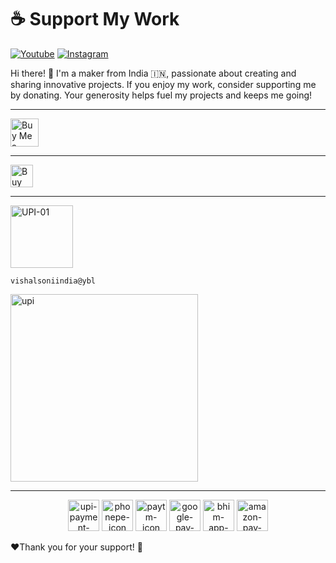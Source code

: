<h1>☕ Support My Work</h1>

[![Youtube ](https://img.shields.io/badge/@ElectroDonut-YouTube-red)](https://vishalsoniindia.github.io/redirect-links/youtube-link.html)    [![Instagram ](https://img.shields.io/badge/@ElectroDonut-Instragram-8a3ab9)](https://vishalsoniindia.github.io/redirect-links/instagram-link.html)    

<p>
    Hi there! 👋 I'm a maker from India 🇮🇳, passionate about creating and sharing innovative projects.  
    If you enjoy my work, consider supporting me by donating. Your generosity helps fuel my projects and keeps me going!
</p>

---

<a href='https://ko-fi.com/N4N21536PR' target='_blank'><img height='36' style='border:0px;height:45px;' src='https://storage.ko-fi.com/cdn/kofi6.png?v=6' border='0' alt='Buy Me a Coffee at ko-fi.com' /></a><br/>

---

<a href='https://www.paypal.com/paypalme/vishalsoniindia' target='_blank'><img height='36' style='border:0px;height:36px;' src='https://www.paypalobjects.com/webstatic/en_AU/i/buttons/btn_paywith_primary_l.png' border='0' alt='Buy Me a Coffee at ko-fi.com' /></a><br/>

---
<img height="100" alt="UPI-01" src="https://github.com/user-attachments/assets/3d025bee-2d79-4ccd-a36c-ee90618eac69" />

```
vishalsoniindia@ybl
```

<img height="300" alt="upi" src="https://github.com/user-attachments/assets/6709c811-bf32-46b3-8126-d590d468dadd" />

---


<div align="center">
  <img height="50" alt="upi-payment-icon" src="https://github.com/user-attachments/assets/47558b4f-c640-41d8-ad61-448bd17623fe" />
  <img height="50" alt="phonepe-icon" src="https://github.com/user-attachments/assets/bb3d9d7c-8f69-4589-a90d-d5c421242533" />
  <img height="50" alt="paytm-icon" src="https://github.com/user-attachments/assets/55fc8568-3185-4867-9e3f-e25c0841af30" />
  <img height="50" alt="google-pay-icon" src="https://github.com/user-attachments/assets/55c8b0ef-b128-4618-8bfb-ca334255b421" />
  <img height="50" alt="bhim-app-icon" src="https://github.com/user-attachments/assets/34f676ab-f860-4530-9017-3c333cbad5d8" />
  <img height="50" alt="amazon-pay-icon" src="https://github.com/user-attachments/assets/f52a1820-feb3-43e9-8ba6-4c03016d8ada" />
</div>


<p>
❤️Thank you for your support! 🙏
</p>
